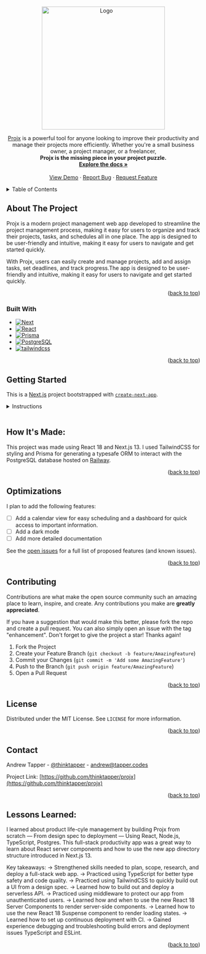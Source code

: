 <a name="readme-top"></a>

<!-- PROJECT SHIELDS -->
<!--
*** I'm using markdown "reference style" links for readability.
*** Reference links are enclosed in brackets [ ] instead of parentheses ( ).
*** See the bottom of this document for the declaration of the reference variables
*** for contributors-url, forks-url, etc. This is an optional, concise syntax you may use.
*** https://www.markdownguide.org/basic-syntax/#reference-style-links
-->

<!-- [![Contributors][contributors-shield]][contributors-url]
[![Forks][forks-shield]][forks-url]
[![Stargazers][stars-shield]][stars-url]
[![Issues][issues-shield]][issues-url]
[![MIT License][license-shield]][license-url]
[![LinkedIn][linkedin-shield]][linkedin-url] -->

<!-- PROJECT LOGO -->
<br />
<div align="center">
  <a href="https://github.com/thinktapper/projx">
    <img src="https://user-images.githubusercontent.com/10656909/212664149-586aa6e1-2835-45f9-b22d-d336cba64b95.svg" alt="Logo" width="320" height="">
  </a>

<!-- <h3 align="center">Projx</h3> -->

  <p align="center">
    <a href="https://projx.vercel.app">Projx</a> is a powerful tool for anyone looking to improve their productivity and manage their projects more efficiently. Whether you're a small business owner, a project manager, or a freelancer, <br>
    <strong>Projx is the missing piece in your project puzzle.</strong>
    <br />
    <a href="#readme-toc"><strong>Explore the docs »</strong></a>
    <br />
    <br />
    <a href="https://projx.vercel.app/">View Demo</a>
    ·
    <a href="https://github.com/thinktapper/projx/issues">Report Bug</a>
    ·
    <a href="https://github.com/thinktapper/projx/issues">Request Feature</a>
  </p>
</div>

<!-- TABLE OF CONTENTS -->
<details name="readme-toc">
  <summary>Table of Contents</summary>
  <ol>
    <li>
      <a href="#about-the-project">About The Project</a>
      <ul>
        <li><a href="#built-with">Built With</a></li>
      </ul>
    </li>
    <li>
      <a href="#getting-started">Getting Started</a>
      <ul>
        <li><a href="#installation">Installation</a></li>
      </ul>
    </li>
    <li><a href="#how-its-made">How It's Made</a></li>
    <li><a href="#optimizations">Optimizations</a></li>
    <li><a href="#contributing">Contributing</a></li>
    <li><a href="#license">License</a></li>
    <li><a href="#contact">Contact</a></li>
    <!-- <li><a href="#acknowledgments">Acknowledgments</a></li> -->
  </ol>
</details>

<!-- ABOUT THE PROJECT -->
<h2>About The Project</h2>

<p>Projx is a modern project management web app developed to streamline the project management process, making it easy for users to organize and track their projects, tasks, and schedules all in one place. The app is designed to be user-friendly and intuitive, making it easy for users to navigate and get started quickly.</p>
<p>With Projx, users can easily create and manage projects, add and assign tasks, set deadlines, and track progress.The app is designed to be user-friendly and intuitive, making it easy for users to navigate and get started quickly.</p>
<div align="center">

<!-- ![Large GIF (1144x696)](https://user-images.githubusercontent.com/10656909/192123894-85d3dc5f-7ca6-4977-b076-acff51520c55.gif) -->

</div>

<p align="right">(<a href="#readme-top">back to top</a>)</p>

### Built With

- [![Next][next.js]][next-url]
- [![React][react.js]][react-url]
- [![Prisma][prisma]][prisma-url]
- [![PostgreSQL][postgresql]][postgresql-url]
- [![tailwindcss][tailwindcss]][tailwindcss-url]

<p align="right">(<a href="#readme-top">back to top</a>)</p>

<!-- GETTING STARTED -->

## Getting Started

This is a [Next.js](https://nextjs.org/) project bootstrapped with [`create-next-app`](https://github.com/vercel/next.js/tree/canary/packages/create-next-app).

<details name="instructions">
  <summary>Instructions</summary>

### Installation

1. Clone the repo
   ```sh
   git clone https://github.com/thinktapper/projx.git && cd projx
   ```
2. Install NPM packages
   ```sh
   npm install
   ```
3. Rename the `.env.example` file in the root directory
   ```sh
   mv -v .env.example .env
   ```
4. Enter your local or remote Postgres DB URL and JWT secret

   ```js
   DATABASE_URL = ''

   REMOTE_DATABASE_URL = ''

   JWT_SECRET = ''
   ```

Then, run the development server:

```bash
npm run dev
# or
yarn dev
```

Open [http://localhost:3000](http://localhost:3000) with your browser to see the result.

<p align="right">(<a href="#readme-top">back to top</a>)</p>

</details>
<br>
<!-- HOW IT'S MADE -->

## How It's Made:

This project was made using React 18 and Next.js 13. I used TailwindCSS for styling and Prisma for generating a typesafe ORM to interact with the PostgreSQL database hosted on [Railway](https://railway.app).

<p align="right">(<a href="#readme-top">back to top</a>)</p>

<!-- ROADMAP -->

## Optimizations

<!-- 🏋️‍♂️ This project is still in progress ✨ -->

I plan to add the following features:

- [ ] Add a calendar view for easy scheduling and a dashboard for quick access to important information.
- [ ] Add a dark mode
- [ ] Add more detailed documentation

See the [open issues](https://github.com/thinktapper/projx/issues) for a full list of proposed features (and known issues).

<p align="right">(<a href="#readme-top">back to top</a>)</p>

<!-- CONTRIBUTING -->

## Contributing

Contributions are what make the open source community such an amazing place to learn, inspire, and create. Any contributions you make are **greatly appreciated**.

If you have a suggestion that would make this better, please fork the repo and create a pull request. You can also simply open an issue with the tag "enhancement".
Don't forget to give the project a star! Thanks again!

1. Fork the Project
2. Create your Feature Branch (`git checkout -b feature/AmazingFeature`)
3. Commit your Changes (`git commit -m 'Add some AmazingFeature'`)
4. Push to the Branch (`git push origin feature/AmazingFeature`)
5. Open a Pull Request

<p align="right">(<a href="#readme-top">back to top</a>)</p>

<!-- LICENSE -->

## License

Distributed under the MIT License. See `LICENSE` for more information.

<p align="right">(<a href="#readme-top">back to top</a>)</p>

<!-- CONTACT -->

## Contact

Andrew Tapper - [@thinktapper](https://twitter.com/thinktapper) - andrew@tapper.codes

Project Link: [https://github.com/thinktapper/projx](https://github.com/thinktapper/projx)

<p align="right">(<a href="#readme-top">back to top</a>)</p>

<!-- ACKNOWLEDGMENTS -->

<!-- ## Acknowledgments

- []()
- []()
- []() -->

## Lessons Learned:

I learned about product life-cyle management by building Projx from scratch — From design spec to deployment — Using React, Node.js, TypeScript, Postgres. This full-stack productivity app was a great way to learn about React server components and how to use the new app directory structure introduced in Next.js 13.

Key takeaways:
-> Strengthened skills needed to plan, scope, research, and deploy a full-stack web app.
-> Practiced using TypeScript for better type safety and code quality.
-> Practiced using TailwindCSS to quickly build out a UI from a design spec.
-> Learned how to build out and deploy a serverless API.
-> Practiced using middleware to protect our app from unauthenticated users.
-> Learned how and when to use the new React 18 Server Components to render server-side components.
-> Learned how to use the new React 18 Suspense component to render loading states.
-> Learned how to set up continuous deployment with CI.
-> Gained experience debugging and troubleshooting build errors and deployment issues TypeScript and ESLint.

<p align="right">(<a href="#readme-top">back to top</a>)</p>

<!-- MARKDOWN LINKS & IMAGES -->
<!-- https://www.markdownguide.org/basic-syntax/#reference-style-links -->

[contributors-shield]: https://img.shields.io/github/contributors/github_username/repo_name.svg?style=for-the-badge
[contributors-url]: https://github.com/thinktapper/dinder/graphs/contributors
[forks-shield]: https://img.shields.io/github/forks/github_username/repo_name.svg?style=for-the-badge
[forks-url]: https://github.com/thinktapper/dinder/network/members
[stars-shield]: https://img.shields.io/github/stars/github_username/repo_name.svg?style=for-the-badge
[stars-url]: https://github.com/thinktapper/dinder/stargazers
[issues-shield]: https://img.shields.io/github/issues/github_username/repo_name.svg?style=for-the-badge
[issues-url]: https://github.com/thinktapper/dinder/issues
[license-shield]: https://img.shields.io/github/license/github_username/repo_name.svg?style=for-the-badge
[license-url]: https://github.com/thinktapper/dinder/blob/master/LICENSE.txt
[linkedin-shield]: https://img.shields.io/badge/-LinkedIn-black.svg?style=for-the-badge&logo=linkedin&colorB=555
[linkedin-url]: https://linkedin.com/in/linkedin_username
[product-screenshot]: images/screenshot.png
[next.js]: https://img.shields.io/badge/next.js-000000?style=for-the-badge&logo=nextdotjs&logoColor=white
[next-url]: https://beta.nextjs.org/
[react.js]: https://img.shields.io/badge/React-20232A?style=for-the-badge&logo=react&logoColor=61DAFB
[react-url]: https://reactjs.org/
[vue.js]: https://img.shields.io/badge/Vue.js-35495E?style=for-the-badge&logo=vuedotjs&logoColor=4FC08D
[vue-url]: https://vuejs.org/
[angular.io]: https://img.shields.io/badge/Angular-DD0031?style=for-the-badge&logo=angular&logoColor=white
[angular-url]: https://angular.io/
[svelte.dev]: https://img.shields.io/badge/Svelte-4A4A55?style=for-the-badge&logo=svelte&logoColor=FF3E00
[svelte-url]: https://svelte.dev/
[laravel.com]: https://img.shields.io/badge/Laravel-FF2D20?style=for-the-badge&logo=laravel&logoColor=white
[laravel-url]: https://laravel.com
[bootstrap.com]: https://img.shields.io/badge/Bootstrap-563D7C?style=for-the-badge&logo=bootstrap&logoColor=white
[bootstrap-url]: https://getbootstrap.com
[tailwindcss]: https://img.shields.io/badge/tailwindcss-06B6D4?style=for-the-badge&logo=tailwindcss&logoColor=white
[tailwindcss-url]: https://tailwindcss.com
[supabase]: https://img.shields.io/badge/supabase-3ECF8E?style=for-the-badge&logo=supabase&logoColor=black
[supabase-url]: https://app.supabase.com/
[googlemaps]: https://img.shields.io/badge/googlemaps-red?style=for-the-badge&logo=googlemaps&logoColor=white
[googlemaps-url]: https://developers.google.com/maps
[prisma]: https://img.shields.io/badge/prisma-35495E?style=for-the-badge&logo=prisma&logoColor=4FC08D
[prisma-url]: https://prisma.io
[postgresql]: https://img.shields.io/badge/postgresql-4169E1?style=for-the-badge&logo=postgresql&logoColor=white
[postgresql-url]: https://postgresql.org/
